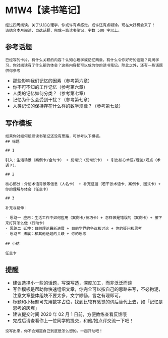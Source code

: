 # M1W4【读书笔记】

```
经过四周阅读，关于认知心理学，你或许有点感觉，或许还有点糊涂。现在大好机会来了！
请结合本月阅读，自选话题，完成一篇读书笔记，字数 500 字以上。
```

## 参考话题

```
已经写的卡片，有什么关联的内容？认知心理学或记忆两章，有什么令你好奇的话题？两周学习，你对阅读有了什么新的体会？这些内容都可以成为你的读书笔记。除此之外，还有一些话题供你参考
```

- 那些影响我们记忆的因素（参考第六章）
- 你不可不知的工作记忆（参考第六章）
- 人类的记忆如何分类？（参考第七章）
- 记忆为什么会受到干扰？（参考第七章）
- 人类记忆的保持存在什么样的数学规律？（参考第七章）

## 写作模板

```
如果你对如何组织读书笔记还没有思路，可参考以下模板。
## 标题

## 1

引入：生活场景（案例卡/金句卡） + 反常识（反常识卡） + 引出核心术语/理论/观点（术语卡）。

## 2

核心部分：介绍术语背景等信息（人名卡） + 补充证据（若干张术语卡、案例卡、图式卡）+ 你的理解与体会（任意卡）

## 3

补充与延伸：

- 思路一 应用：生活工作中如何应用（案例卡/技巧卡）+ 怎样做是错误的（案例卡）+ 接下来打算怎么做（行动卡）
- 思路二 延伸：目前理论最新进展 + 目前学界的争议和讨论 + 你的疑问和思考
- 思路三 拓展：和其他话题的关联 + 你的思考 

## 小结

任意卡
```

## 提醒

- 建议选择小一些的话题，写深写透，深度加工，而非泛泛而谈
- 写作模板是帮助你快速组织文章，你完全可以按自己的思路来写，不必拘泥，注意文章整体组块不要太多，文字顺畅，言之有理即可。
- 标题和小标题可先用数字占位，找到比较有感觉的词后替代上去，如「记忆是思考的灰烬」
- 建议提交时间 2020 年 02 月 1 日前，方便教练查看反馈哦
- 完成后请查看你上一位同学的提交，和他/她点评交流一下吧！

```
没写出来，你不会知道自己到底是怎么想的。一起开动吧！
```